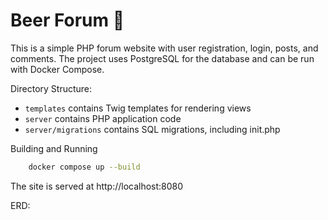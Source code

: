 # Beer Forum 🍺

This is a simple PHP forum website with user registration, login, posts, and comments. The project uses PostgreSQL for the database and can be run with Docker Compose.

Directory Structure:

- `templates` contains Twig templates for rendering views
- `server` contains PHP application code
- `server/migrations` contains SQL migrations, including init.php

Building and Running

```bash
    docker compose up --build
```

The site is served at http://localhost:8080

ERD:
